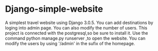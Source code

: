 # Django-simple-website
A simplest travel website using Django 3.0.5. 
You can add destinations by loging into admin page.
You can also modify the number of users.
This project is connected with the postgresql,so be sure to install it.
Use the command python manage.py runserver ,to open the website.
You can modify the users by using  '/admin' in the sufix of the homepage.

